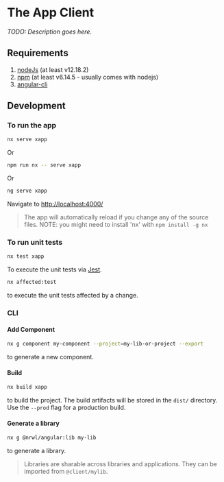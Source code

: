 # The App Client
*TODO: Description goes here.*

## Requirements
1. [nodeJs](https://nodejs.org/en/) (at least v12.18.2)
2. [npm](https://www.npmjs.com/) (at least v6.14.5 - usually comes with nodejs)
3. [angular-cli](https://cli.angular.io/)

## Development
### To run the app
``` bash
nx serve xapp
```
Or
``` bash
npm run nx -- serve xapp
```
Or
``` bash
ng serve xapp
```
Navigate to [http://localhost:4000/](http://localhost:4000)
> The app will automatically reload if you change any of the source files.
> NOTE: you might need to install 'nx' with `npm install -g nx`

### To run unit tests
``` bash
nx test xapp
```
To execute the unit tests via [Jest](https://jestjs.io).

``` bash
nx affected:test
```
to execute the unit tests affected by a change.

### CLI
#### Add Component
``` bash
nx g component my-component --project=my-lib-or-project --export
```
to generate a new component.

#### Build
``` bash
nx build xapp
```
to build the project. The build artifacts will be stored in the `dist/` directory. Use the `--prod` flag for a production build.

#### Generate a library
``` bash
nx g @nrwl/angular:lib my-lib
```
to generate a library.
> Libraries are sharable across libraries and applications. They can be imported from `@client/mylib`.

